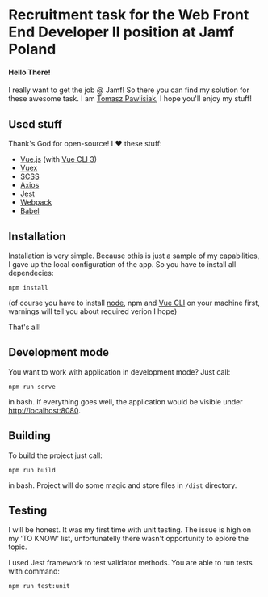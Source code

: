 # Recruitment task for the Web Front End Developer II position at Jamf Poland

#### Hello There!

I really want to get the job @ Jamf! So there you can find my solution for these awesome task. I am [Tomasz Pawlisiak](mailto:tomasz@pawlisiak.com), I hope you'll enjoy my stuff!

## Used stuff

Thank's God for open-source! I ❤️ these stuff:

- [Vue.js](https://vuejs.org/) (with [Vue CLI 3](https://cli.vuejs.org/))
- [Vuex](https://vuex.vuejs.org/)
- [SCSS](https://sass-lang.com/)
- [Axios](https://github.com/axios/axios)
- [Jest](https://jestjs.io/)
- [Webpack](https://webpack.js.org/)
- [Babel](https://babeljs.io/)

## Installation

Installation is very simple. Because othis is just a sample of my capabilities, I gave up the local configuration of the app. So you have to install all dependecies:

```shell
npm install
```

(of course you have to install [node](https://nodejs.org/en/download/), npm and [Vue CLI](https://cli.vuejs.org/guide/installation.html) on your machine first, warnings will tell you about required verion I hope)

That's all!

## Development mode

You want to work with application in development mode? Just call:

```shell
npm run serve
```

in bash. If everything goes well, the application would be visible under [http://localhost:8080](http://localhost:8080).

## Building

To build the project just call:

```shell
npm run build
```

in bash. Project will do some magic and store files in `/dist` directory.

## Testing

I will be honest. It was my first time with unit testing. The issue is high on my 'TO KNOW' list, unfortunatelly there wasn't opportunity to eplore the topic.

I used Jest framework to test validator methods. You are able to run tests with command:

```shell
npm run test:unit
```